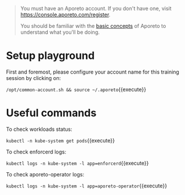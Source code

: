 
> You must have an Aporeto account.
> If you don't have one, visit <https://console.aporeto.com/register>.
>
> You should be familiar with the [basic concepts](https://docs.console.aporeto.com)
> of Aporeto to understand what you'll be doing.

# Setup playground

First and foremost, please configure your account
name for this training session by clicking on:

`/opt/common-account.sh && source ~/.aporeto`{{execute}}

# Useful commands

To check workloads status:

```kubectl -n kube-system get pods```{{execute}}

To check enforcerd logs:

```kubectl logs -n kube-system -l app=enforcerd```{{execute}}

To check aporeto-operator logs:

```kubectl logs -n kube-system -l app=aporeto-operator```{{execute}}
